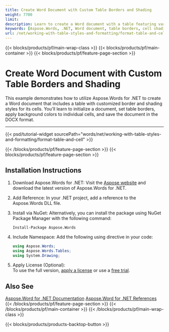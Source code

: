 ```yaml
---
title: Create Word Document with Custom Table Borders and Shading
weight: 7700
limit: 
description: Learn to create a Word document with a table featuring various border and shading styles using Aspose.Words for .NET.
keywords: [Aspose.Words, .NET, Word document, table borders, cell shading, document manipulation, programming example]
url: /net/working-with-table-styles-and-formatting/format-table-and-cell/
---
```

{{< blocks/products/pf/main-wrap-class >}}
{{< blocks/products/pf/main-container >}}
{{< blocks/products/pf/feature-page-section >}}

# Create Word Document with Custom Table Borders and Shading

This example demonstrates how to utilize Aspose.Words for .NET to create a Word document that includes a table with customized border and shading styles for its cells. You'll learn to initialize a document, set table borders, apply background colors to individual cells, and save the document in the DOCX format.

---
{{< psd/tutorial-widget sourcePath="words/net/working-with-table-styles-and-formatting/format-table-and-cell" >}}

{{< /blocks/products/pf/feature-page-section >}}
{{< blocks/products/pf/feature-page-section >}}
## Installation Instructions
1. Download Aspose.Words for .NET: Visit the [Aspose website](https://www.aspose.com) and download the latest version of Aspose.Words for .NET.
2. Add Reference: In your .NET project, add a reference to the Aspose.Words DLL file.
3. Install via NuGet: Alternatively, you can install the package using NuGet Package Manager with the following command:
   ```
   Install-Package Aspose.Words
   ```
4. Include Namespace: Add the following using directive in your code:
   ```csharp
   using Aspose.Words;
   using Aspose.Words.Tables;
   using System.Drawing;
   ```

4. Apply License (Optional):  
   To use the full version, [apply a license](https://purchase.aspose.com/temporary-license/) or use a [free trial](https://releases.aspose.com/words/net/).
   
## Also See
[Aspose.Word for .NET Documentation](https://docs.aspose.com/words/net/)
[Aspose.Word for .NET References](https://reference.aspose.com/words/net/)
{{< /blocks/products/pf/feature-page-section >}}
{{< /blocks/products/pf/main-container >}}
{{< /blocks/products/pf/main-wrap-class >}}

{{< blocks/products/products-backtop-button >}}
